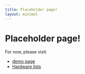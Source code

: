 ```yaml
---
title: Placeholder page!
layout: minimal
---
```


# Placeholder page!

For now, please visit:

* [demo page](test)
* [Hardware lists](hardware)
